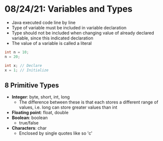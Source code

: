 # 08/24/21: Variables and Types

- Java executed code line by line
- Type of variable must be included in variable declaration
- Type should not be included when changing value of already declared variable, since this indicated declaration
- The value of a variable is called a literal

``` java 
int n = 10;
n = 20;

int x; // Declare
x = 1; // Initialize
```

## 8 Primitive Types
- **Integer**: byte, short, int, long
  - The difference between these is that each stores a different range of values, i.e. long can store greater values than int
- **Floating point**: float, double
- **Boolean**: boolean
  - true/false 
- **Characters**: char
  - Enclosed by single quotes like so 'c'